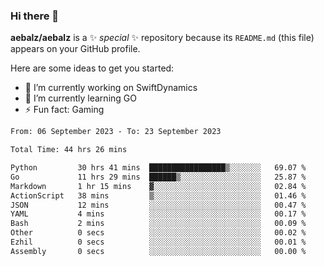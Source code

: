 ### Hi there 👋

**aebalz/aebalz** is a ✨ _special_ ✨ repository because its `README.md` (this file) appears on your GitHub profile.

Here are some ideas to get you started:

- 🔭 I’m currently working on SwiftDynamics
- 🌱 I’m currently learning GO
-  ⚡ Fun fact: Gaming
  
  <!--
- 👯 I’m looking to collaborate on ...
- 🤔 I’m looking for help with ...
- 💬 Ask me about ...
- 📫 How to reach me: ...
- 😄 Pronouns: ...
-->

<!--START_SECTION:waka-->

```txt
From: 06 September 2023 - To: 23 September 2023

Total Time: 44 hrs 26 mins

Python         30 hrs 41 mins  █████████████████▒░░░░░░░   69.07 %
Go             11 hrs 29 mins  ██████▒░░░░░░░░░░░░░░░░░░   25.87 %
Markdown       1 hr 15 mins    ▓░░░░░░░░░░░░░░░░░░░░░░░░   02.84 %
ActionScript   38 mins         ▒░░░░░░░░░░░░░░░░░░░░░░░░   01.46 %
JSON           12 mins         ░░░░░░░░░░░░░░░░░░░░░░░░░   00.47 %
YAML           4 mins          ░░░░░░░░░░░░░░░░░░░░░░░░░   00.17 %
Bash           2 mins          ░░░░░░░░░░░░░░░░░░░░░░░░░   00.09 %
Other          0 secs          ░░░░░░░░░░░░░░░░░░░░░░░░░   00.02 %
Ezhil          0 secs          ░░░░░░░░░░░░░░░░░░░░░░░░░   00.01 %
Assembly       0 secs          ░░░░░░░░░░░░░░░░░░░░░░░░░   00.00 %
```

<!--END_SECTION:waka-->
